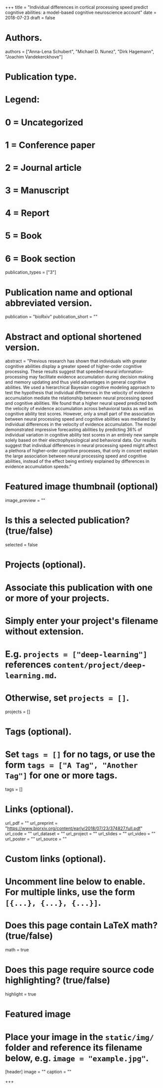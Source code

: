 +++
title = "Individual differences in cortical processing speed predict cognitive abilities: a model-based cognitive neuroscience account"
date = 2018-07-23
draft = false

# Authors.
authors = ["Anna-Lena Schubert", "Michael D. Nunez", "Dirk Hagemann", "Joachim Vandekerckhove"]

# Publication type.
# Legend:
# 0 = Uncategorized
# 1 = Conference paper
# 2 = Journal article
# 3 = Manuscript
# 4 = Report
# 5 = Book
# 6 = Book section
publication_types = ["3"]


# Publication name and optional abbreviated version.
publication = "bioRxiv"
publication_short = ""

# Abstract and optional shortened version.
abstract = "Previous research has shown that individuals with greater cognitive abilities display a greater speed of higher-order cognitive processing. These results suggest that speeded neural information-processing may facilitate evidence accumulation during decision making and memory updating and thus yield advantages in general cognitive abilities. We used a hierarchical Bayesian cognitive modeling approach to test the hypothesis that individual differences in the velocity of evidence accumulation mediate the relationship between neural processing speed and cognitive abilities. We found that a higher neural speed predicted both the velocity of evidence accumulation across behavioral tasks as well as cognitive ability test scores. However, only a small part of the association between neural processing speed and cognitive abilities was mediated by individual differences in the velocity of evidence accumulation. The model demonstrated impressive forecasting abilities by predicting 36% of individual variation in cognitive ability test scores in an entirely new sample solely based on their electrophysiological and behavioral data. Our results suggest that individual differences in neural processing speed might affect a plethora of higher-order cognitive processes, that only in concert explain the large association between neural processing speed and cognitive abilities, instead of the effect being entirely explained by differences in evidence accumulation speeds."

# Featured image thumbnail (optional)
image_preview = ""

# Is this a selected publication? (true/false)
selected = false

# Projects (optional).
#   Associate this publication with one or more of your projects.
#   Simply enter your project's filename without extension.
#   E.g. `projects = ["deep-learning"]` references `content/project/deep-learning.md`.
#   Otherwise, set `projects = []`.
projects = []

# Tags (optional).
#   Set `tags = []` for no tags, or use the form `tags = ["A Tag", "Another Tag"]` for one or more tags.
tags = []

# Links (optional).
url_pdf = ""
url_preprint = "https://www.biorxiv.org/content/early/2018/07/23/374827.full.pdf"
url_code = ""
url_dataset = ""
url_project = ""
url_slides = ""
url_video = ""
url_poster = ""
url_source = ""

# Custom links (optional).
#   Uncomment line below to enable. For multiple links, use the form `[{...}, {...}, {...}]`.

# Does this page contain LaTeX math? (true/false)
math = true

# Does this page require source code highlighting? (true/false)
highlight = true

# Featured image
# Place your image in the `static/img/` folder and reference its filename below, e.g. `image = "example.jpg"`.
[header]
image = ""
caption = ""

+++

